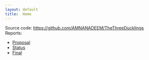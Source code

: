 ```yaml
---
layout: default
title:  Home
---
```


Source code: https://github.com/AMNANADEEM/TheThreeDucklings
Reports:

- [Proposal](proposal.html)
- [Status](status.html)
- [Final](final.html)
